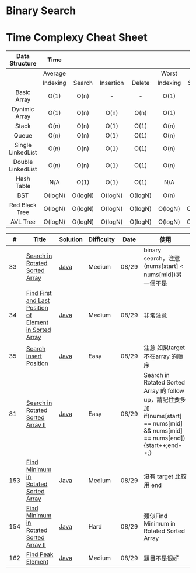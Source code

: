 # Binary Search
# Time Complexy Cheat Sheet

|Data Structure | Time  |        |           |        |       |        |           |        |           Space  |
|:-------------:|:-----:|:------:|:---------:|:------:|:-----:|:------:|:---------:|:------:|:----------------:|
|               |Average|        |           |        | Worst |        |           |        | Worst            |
|               |Indexing | Search | Insertion | Delete |Indexing | Search | Insertion | Delete |                  |
| Basic Array   | O(1)  | O(n)   |     -      | -  | O(1)  | O(n)   | -      | -          | O(n)             |
| Dynimic Array | O(1)  | O(n)   | O(n)      | O(n)   | O(1)  | O(n)   | O(n)      | O(n)   | O(n)             |
| Stack         | O(n)  | O(n)   | O(1)      | O(1)   | O(n)  | O(n)   | O(1)      | O(1)   | O(n)             |
| Queue         | O(n)  | O(n)   | O(1)      | O(1)   | O(n)  | O(n)   | O(1)      | O(1)   | O(n)             |
|Single LinkedList| O(n)  | O(n)   | O(1)      | O(1)   | O(n)  | O(n)   | O(1)      | O(1)   | O(n)             |
|Double LinkedList| O(n)  | O(n)   | O(1)      | O(1)   | O(n)  | O(n)   | O(1)      | O(1)   | O(n)             |
| Hash Table    | N/A  | O(1)   | O(1)      | O(1)   | N/A  | O(n)   | O(n)      | O(n)   | O(n)             |
| BST           | O(logN)  | O(logN)    | O(logN)  | O(logN) | O(n)  | O(n)   | O(n)      | O(n)   | O(n)    |
| Red Black Tree| O(logN)  | O(logN) | O(logN) | O(logN)  | O(logN)  | O(logN) | O(logN) | O(logN)   | O(n)      |
| AVL Tree      | O(logN)  | O(logN) | O(logN) | O(logN)  | O(logN)  | O(logN) | O(logN) | O(logN)   | O(n)      |


| # | Title | Solution | Difficulty | Date | 使用 |
|---| ----- | -------- | ---------- |------|------|
|33|[Search in Rotated Sorted Array](https://leetcode.com/problems/search-in-rotated-sorted-array/) | [Java]()|Medium|08/29|binary search，注意(nums[start] < nums[mid])另一個不是|
|34|[Find First and Last Position of Element in Sorted Array](https://leetcode.com/problems/find-first-and-last-position-of-element-in-sorted-array/) | [Java]()|Medium|08/29|非常注意|
|35|[Search Insert Position](https://leetcode.com/problems/find-first-and-last-position-of-element-in-sorted-array/) | [Java]()|Easy|08/29|注意 如果target 不在array 的順序|
|81|[Search in Rotated Sorted Array II](https://leetcode.com/problems/search-in-rotated-sorted-array-ii/) | [Java]()|Easy|08/29|Search in Rotated Sorted Array 的 follow up，請記住要多加if(nums[start] == nums[mid] && nums[mid] == nums[end]){start++;end--;}|
|153|[Find Minimum in Rotated Sorted Array](https://leetcode.com/problems/find-minimum-in-rotated-sorted-array/) | [Java]()|Medium|08/29|沒有 target 比較用 end|
|154|[Find Minimum in Rotated Sorted Array II](https://leetcode.com/problems/find-minimum-in-rotated-sorted-array/) | [Java]()|Hard|08/29|類似Find Minimum in Rotated Sorted Array|
|162|[Find Peak Element](https://leetcode.com/problems/find-peak-element/) | [Java]()|Medium|08/29|題目不是很好|
